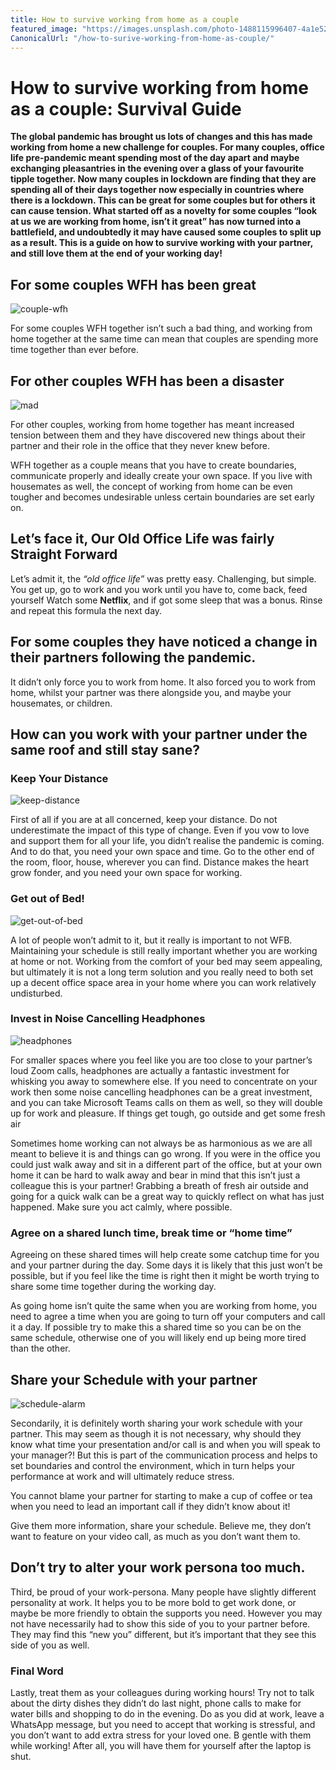 ```yaml
---
title: How to survive working from home as a couple
featured_image: "https://images.unsplash.com/photo-1488115996407-4a1e52e0481c?ixlib=rb-1.2.1&ixid=eyJhcHBfaWQiOjEyMDd9&auto=format&fit=crop&w=1350&q=80"
CanonicalUrl: "/how-to-surive-working-from-home-as-couple/"
---
```


# How to survive working from home as a couple: Survival Guide

**The global pandemic has brought us lots of changes and this has made working from home a new challenge for couples.  For many couples, office life pre-pandemic meant spending most of the day apart and maybe exchanging pleasantries in the evening over a glass of your favourite tipple together.  Now many couples in lockdown are finding that they are spending all of their days together now especially in countries where there is a lockdown.  This can be great for some couples but for others it can cause tension.  What started off as a novelty for some couples “look at us we are working from home, isn’t it great” has now turned into a battlefield, and undoubtedly it may have caused some couples to split up as a result.  This is a guide on how to survive working with your partner, and still love them at the end of your working day!**  

## For some couples WFH has been great

![couple-wfh](https://images.unsplash.com/photo-1488116708587-d6f24b18d8a4?ixlib=rb-1.2.1&ixid=eyJhcHBfaWQiOjEyMDd9&auto=format&fit=crop&w=634&q=80)

For some couples WFH together isn’t such a bad thing, and working from home together at the same time can mean that couples are spending more time together than ever before.  

## For other couples WFH has been a disaster

![mad](https://images.unsplash.com/photo-1478380967566-2721c6568d8a?ixlib=rb-1.2.1&ixid=eyJhcHBfaWQiOjEyMDd9&auto=format&fit=crop&w=1353&q=80)

For other couples, working from home together has meant increased tension between them and they have discovered new things about their partner and their role in the office that they never knew before.

WFH together as a couple means that you have to create boundaries, communicate properly and ideally create your own space.  If you live with housemates as well, the concept of working from home can be even tougher and becomes undesirable unless certain boundaries are set early on.

## Let’s face it, Our Old Office Life was fairly Straight Forward

Let’s admit it, the *“old office life”* was pretty easy. Challenging, but simple. You get up, go to work and you work until you have to, come back, feed yourself Watch some **Netflix**, and if got some sleep that was a bonus. Rinse and repeat this formula the next day.

## For some couples they have noticed a change in their partners following the pandemic.  

It didn’t only force you to work from home. It also forced you to work from home, whilst your partner was there alongside you, and maybe your housemates, or children.

## How can you work with your partner under the same roof and still stay sane?

### Keep Your Distance

![keep-distance](https://images.unsplash.com/photo-1535953472862-9cc610a70f8a?ixlib=rb-1.2.1&ixid=eyJhcHBfaWQiOjEyMDd9&auto=format&fit=crop&w=800&q=80)

First of all if you are at all concerned, keep your distance. Do not underestimate the impact of this type of change. Even if you vow to love and support them for all your life, you didn’t realise the pandemic is coming. And to do that, you need your own space and time. Go to the other end of the room, floor, house, wherever you can find. Distance makes the heart grow fonder, and you need your own space for working.

### Get out of Bed!

![get-out-of-bed](https://images.unsplash.com/photo-1552650272-b8a34e21bc4b?ixlib=rb-1.2.1&ixid=eyJhcHBfaWQiOjEyMDd9&auto=format&fit=crop&w=933&q=80)

A lot of people won’t admit to it, but it really is important to not WFB.  Maintaining your schedule is still really important whether you are working at home or not.  Working from the comfort of your bed may seem appealing, but ultimately it is not a long term solution and you really need to both set up a decent office space area in your home where you can work relatively undisturbed.

### Invest in Noise Cancelling Headphones

![headphones](https://images.unsplash.com/photo-1566478989151-541ffa519573?ixlib=rb-1.2.1&ixid=eyJhcHBfaWQiOjEyMDd9&auto=format&fit=crop&w=1350&q=80)

For smaller spaces where you feel like you are too close to your partner’s loud Zoom calls, headphones are actually a fantastic investment for whisking you away to somewhere else.  If you need to concentrate on your work then some noise cancelling headphones can be a great investment, and you can take Microsoft Teams calls on them as well, so they will double up for work and pleasure.
If things get tough, go outside and get some fresh air

Sometimes home working can not always be as harmonious as we are all meant to believe it is and things can go wrong.  If you were in the office you could just walk away and sit in a different part of the office, but at your own home it can be hard to walk away and bear in mind that this isn’t just a colleague this is your partner!  Grabbing a breath of fresh air outside and going for a quick walk can be a great way to quickly reflect on what has just happened.  Make sure you act calmly, where possible.

### Agree on a shared lunch time, break time or “home time”

Agreeing on these shared times will help create some catchup time for you and your partner during the day.  Some days it is likely that this just won’t be possible, but if you feel like the time is right then it might be worth trying to share some time together during the working day.

As going home isn’t quite the same when you are working from home, you need to agree a time when you are going to turn off your computers and call it a day.  If possible try to make this a shared time so you can be on the same schedule, otherwise one of you will likely end up being more tired than the other.

## Share your Schedule with your partner

![schedule-alarm](https://images.unsplash.com/photo-1495364141860-b0d03eccd065?ixlib=rb-1.2.1&ixid=eyJhcHBfaWQiOjEyMDd9&auto=format&fit=crop&w=1355&q=80)

Secondarily, it is definitely worth sharing your work schedule with your partner. This may seem as though it is not necessary, why should they know what time your presentation and/or call is and when you will speak to your manager?! But this is part of the communication process and helps to set boundaries and control the environment, which in turn helps your performance at work and will ultimately reduce stress.

You cannot blame your partner for starting to make a cup of coffee or tea when you need to lead an important call if they didn’t know about it!

Give them more information, share your schedule. Believe me, they don’t want to feature on your video call, as much as you don’t want them to.

## Don’t try to alter your work persona too much.

Third, be proud of your work-persona. Many people have slightly different personality at work. It helps you to be more bold to get work done, or maybe be more friendly to obtain the supports you need. However you may not have necessarily had to show this side of you to your partner before. They may find this “new you” different, but it’s important that they see this side of you as well.

### Final Word

Lastly, treat them as your colleagues during working hours! Try not to talk about the dirty dishes they didn’t do last night, phone calls to make for water bills and shopping to do in the evening. Do as you did at work, leave a WhatsApp message, but you need to accept that working is stressful, and you don’t want to add extra stress for your loved one. B gentle with them while working! After all, you will have them for yourself after the laptop is shut.
